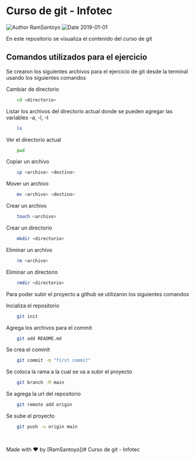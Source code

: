 # Curso de git - Infotec

<div>
    <img align="center" href="https://encrypted-tbn0.gstatic.com/images?q=tbn:ANd9GcQMgceTjs88HrN0zhAJMY8Mr6S1L1yA1FHErtIJjqlU&s" />
</div>

<div>
    <!-- <img src="https://img.shields.io/badge/Version-1.0.0-blue.svg" alt="Version 1.0.0"> -->
    <!-- <img src="https://img.shields.io/badge/Status-Active-green.svg" alt="Status Active"> -->
    <img src="https://img.shields.io/badge/Author-Rammses%20Santoyo-red.svg" alt="Author RamSantoyo">
    <img src="https://img.shields.io/badge/Date-2022--12--29-yellow.svg" alt="Date 2019-01-01">
</div>

En este repositorio se visualiza el contenido del curso de git 



## Comandos utilizados para el ejercicio


Se crearon los siguientes archivos para el ejercicio de git desde la terminal usando los siguientes comandos


Cambiar de directorio 

```bash
    cd <directorio>
```

Listar los archivos del directorio actual donde se pueden agregar las variables -a, -l, -t 

```bash
    ls 
```

Ver el directorio actual 

```bash
    pwd
```

Copiar un archivo 

```bash
    cp <archivo> <destino>
```

Mover un archivo 

```bash
    mv <archivo> <destino>
```

Crear un archivo 

```bash
    touch <archivo>
```

Crear un directorio 

```bash
    mkdir <directorio>
```

Eliminar un archivo 

```bash
    rm <archivo>
```

Eliminar un directorio 

```bash
    rmdir <directorio>
```



Para poder subir el proyecto a github se utilizaron los siguientes comandos

Incializa el repositorio
```bash
    git init
```
Agrega los archivos para el commit
```bash
    git add README.md
```

Se crea el commit
```bash
    git commit -m "first commit"
```

Se coloca la rama a la cual se va a subir el proyecto
```bash
    git branch -M main
```

Se agrega la url del repositorio
```bash
    git remote add origin
```

Se sube el proyecto
```bash
    git push -u origin main
```


<br>

Made with :heart: by [RamSantoyo](# Curso de git - Infotec

